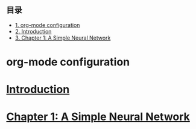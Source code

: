 <div id="table-of-contents">
<h2>&#30446;&#24405;</h2>
<div id="text-table-of-contents">
<ul>
<li><a href="#orgca0862c">1. org-mode configuration</a></li>
<li><a href="#org92135e6">2. Introduction</a></li>
<li><a href="#org9366a14">3. Chapter 1: A Simple Neural Network</a></li>
</ul>
</div>
</div>


<a id="orgca0862c"></a>

# org-mode configuration


<a id="org92135e6"></a>

# [Introduction](README.md)


<a id="org9366a14"></a>

# [Chapter 1: A Simple Neural Network](chapter1.md)


